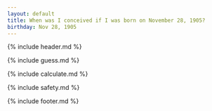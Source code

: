 ```yaml
---
layout: default
title: When was I conceived if I was born on November 28, 1905?
birthday: Nov 28, 1905
---
```


{% include header.md %}

{% include guess.md %}

{% include calculate.md %}

{% include safety.md %}

{% include footer.md %}



